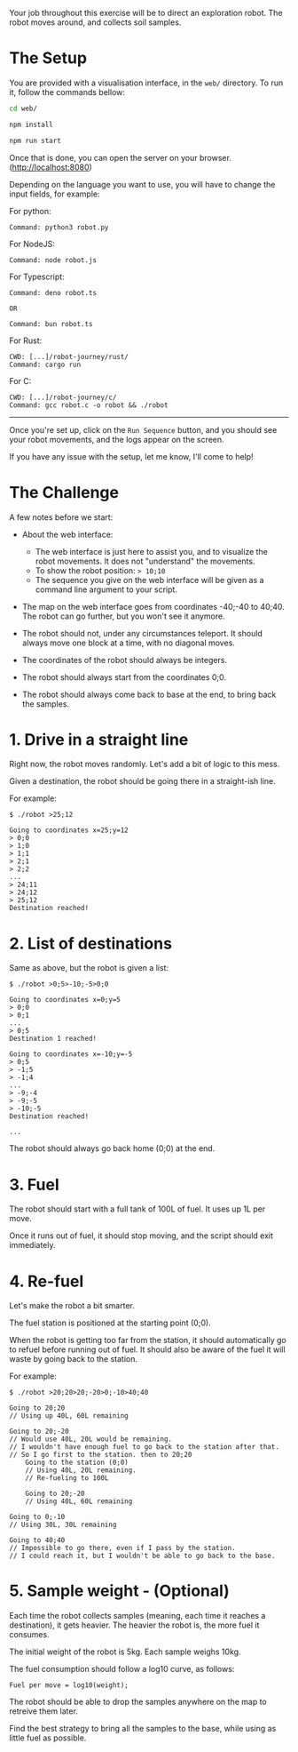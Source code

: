 Your job throughout this exercise will be to direct an exploration robot. The robot moves around, and collects soil samples.

# The Setup

You are provided with a visualisation interface, in the `web/` directory. To run it, follow the commands bellow:

```bash
cd web/

npm install

npm run start
```

Once that is done, you can open the server on your browser. ([http://localhost:8080](http://localhost:8080))

Depending on the language you want to use, you will have to change the input fields, for example:

For python:

```
Command: python3 robot.py
```

For NodeJS:

```
Command: node robot.js
```

For Typescript:

```
Command: deno robot.ts

OR

Command: bun robot.ts
```

For Rust:

```
CWD: [...]/robot-journey/rust/
Command: cargo run
```

For C:

```
CWD: [...]/robot-journey/c/
Command: gcc robot.c -o robot && ./robot
```

---

Once you're set up, click on the `Run Sequence` button, and you should see your robot movements, and the logs appear on the screen.

If you have any issue with the setup, let me know, I'll come to help!

# The Challenge

A few notes before we start:

- About the web interface:

  - The web interface is just here to assist you, and to visualize the robot movements. It does not "understand" the movements.
  - To show the robot position: `> 10;10`
  - The sequence you give on the web interface will be given as a command line argument to your script.

- The map on the web interface goes from coordinates -40;-40 to 40;40. The robot can go further, but you won't see it anymore.

- The robot should not, under any circumstances teleport. It should always move one block at a time, with no diagonal moves.

- The coordinates of the robot should always be integers.

- The robot should always start from the coordinates 0;0.

- The robot should always come back to base at the end, to bring back the samples.

# 1. Drive in a straight line

Right now, the robot moves randomly. Let's add a bit of logic to this mess.

Given a destination, the robot should be going there in a straight-ish line.

For example:

```
$ ./robot >25;12

Going to coordinates x=25;y=12
> 0;0
> 1;0
> 1;1
> 2;1
> 2;2
...
> 24;11
> 24;12
> 25;12
Destination reached!
```

# 2. List of destinations

Same as above, but the robot is given a list:

```
$ ./robot >0;5>-10;-5>0;0

Going to coordinates x=0;y=5
> 0;0
> 0;1
...
> 0;5
Destination 1 reached!

Going to coordinates x=-10;y=-5
> 0;5
> -1;5
> -1;4
...
> -9;-4
> -9;-5
> -10;-5
Destination reached!

...
```

The robot should always go back home (0;0) at the end.

# 3. Fuel

The robot should start with a full tank of 100L of fuel. It uses up 1L per move.

Once it runs out of fuel, it should stop moving, and the script should exit immediately.

# 4. Re-fuel

Let's make the robot a bit smarter.

The fuel station is positioned at the starting point (0;0).

When the robot is getting too far from the station, it should automatically go to refuel before running out of fuel.
It should also be aware of the fuel it will waste by going back to the station.

For example:

```
$ ./robot >20;20>20;-20>0;-10>40;40

Going to 20;20
// Using up 40L, 60L remaining

Going to 20;-20
// Would use 40L, 20L would be remaining.
// I wouldn't have enough fuel to go back to the station after that.
// So I go first to the station. then to 20;20
    Going to the station (0;0)
    // Using 40L, 20L remaining.
    // Re-fueling to 100L

    Going to 20;-20
    // Using 40L, 60L remaining

Going to 0;-10
// Using 30L, 30L remaining

Going to 40;40
// Impossible to go there, even if I pass by the station.
// I could reach it, but I wouldn't be able to go back to the base.
```

# 5. Sample weight - (Optional)

Each time the robot collects samples (meaning, each time it reaches a destination), it gets heavier. The heavier the robot is, the more fuel it consumes.

The initial weight of the robot is 5kg.
Each sample weighs 10kg.

The fuel consumption should follow a log10 curve, as follows:

```
Fuel per move = log10(weight);
```

The robot should be able to drop the samples anywhere on the map to retreive them later.

Find the best strategy to bring all the samples to the base, while using as little fuel as possible.

